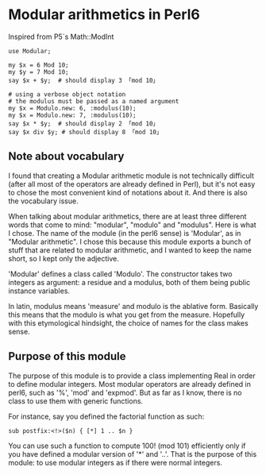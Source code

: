 # Modular arithmetics in Perl6

Inspired from P5´s Math::ModInt

    use Modular;

    my $x = 6 Mod 10;
    my $y = 7 Mod 10;
    say $x + $y;  # should display 3 「mod 10」

    # using a verbose object notation
    # the modulus must be passed as a named argument
    my $x = Modulo.new: 6, :modulus(10);
    my $x = Modulo.new: 7, :modulus(10);
    say $x * $y;  # should display 2 「mod 10」
    say $x div $y; # should display 8 「mod 10」


## Note about vocabulary

I found that creating a Modular arithmetic module is not technically difficult
(after all most of the operators are already defined in Perl), but it's not easy
to chose the most convenient kind of notations about it.   And there is also the
vocabulary issue.

When talking about modular arithmetics, there are at least three different words
that come to mind:  "modular", "modulo" and "modulus".  Here is what I chose.  The
name of the module (in the perl6 sense) is 'Modular', as in "Modular arithmetic".
I chose this because this module exports a bunch of stuff that are related to modular
arithmetic, and I wanted to keep the name short, so I kept only the adjective.

'Modular' defines a class called 'Modulo'.  The constructor takes two
integers as argument:  a residue and a modulus, both of them being public
instance variables.

In latin, modulus means 'measure' and modulo is the ablative form.  Basically
this means that the modulo is what you get from the measure.  Hopefully with
this etymological hindsight, the choice of names for the class makes sense.


## Purpose of this module

The purpose of this module is to provide a class implementing Real in order to
define modular integers.  Most modular operators are already defined in perl6,
such as '%', 'mod' and 'expmod'.  But as far as I know, there is no class to
use them with generic functions.

For instance, say you defined the factorial function as such:

    sub postfix:<!>($n) { [*] 1 .. $n }

You can use such a function to compute 100! (mod 101) efficiently only
if you have defined a modular version of '*' and '..'.  That is the purpose
of this module:  to use modular integers as if there were normal integers.
